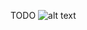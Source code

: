 TODO
![alt text](https://github.com/k-ranasinghe/Nanoprocessor-Design-VHDL/blob/main/processor-diagram.png?raw=true)
